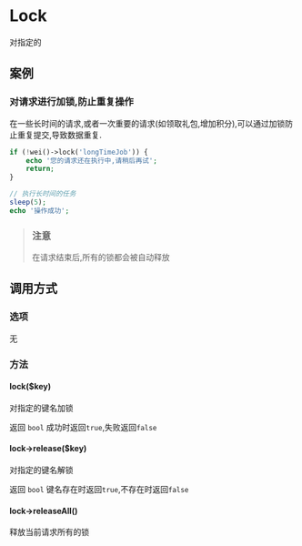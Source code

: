 Lock
====

对指定的

案例
----

### 对请求进行加锁,防止重复操作

在一些长时间的请求,或者一次重要的请求(如领取礼包,增加积分),可以通过加锁防止重复提交,导致数据重复.

```php
if (!wei()->lock('longTimeJob')) {
    echo '您的请求还在执行中,请稍后再试';
    return;
}

// 执行长时间的任务
sleep(5);
echo '操作成功';
```

> ### 注意
>
> 在请求结束后,所有的锁都会被自动释放

调用方式
--------

### 选项

无

### 方法

#### lock($key)
对指定的键名加锁

返回 `bool` 成功时返回`true`,失败返回`false`

#### lock->release($key)
对指定的键名解锁

返回 `bool` 键名存在时返回`true`,不存在时返回`false`

#### lock->releaseAll()
释放当前请求所有的锁